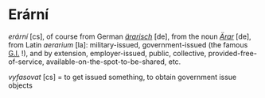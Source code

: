 Erární
===

*erární* [cs], of course from German *[ärarisch](http://www.duden.de/rechtschreibung/aerarisch)* [de], from the noun *[Ärar](http://de.wikipedia.org/wiki/%C3%84rar)* [de], from Latin *aerarium* [la]: military-issued, government-issued (the famous [G.I.](<http://en.wikipedia.org/wiki/G.I._(military)>) !), and by extension, employer-issued, public, collective, provided-free-of-service, available-on-the-spot-to-be-shared, etc.

*vyfasovat* [cs] = to get issued something, to obtain government issue objects
